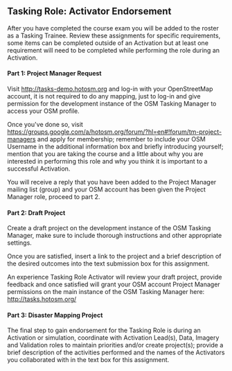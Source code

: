 ## Tasking Role: Activator Endorsement

After you have completed the course exam you will be added to the roster as a Tasking Trainee. Review these assignments for specific requirements, some items can be completed outside of an Activation but at least one requirement will need to be completed while performing the role during an Activation.


#### Part 1: Project Manager Request
Visit http://tasks-demo.hotosm.org and log-in with your OpenStreetMap account, it is not required to do any mapping, just to log-in and give permission for the development instance of the OSM Tasking Manager to access your OSM profile.

Once you've done so, visit https://groups.google.com/a/hotosm.org/forum/?hl=en#!forum/tm-project-managers and apply for membership; remember to include your OSM Username in the additional information box and briefly introducing yourself; mention that you are taking the course and a little about why you are interested in performing this role and why you think it is important to a successful Activation.

You will receive a reply that you have been added to the Project Manager mailing list (group) and your OSM account has been given the Project Manager role, proceed to part 2.

#### Part 2: Draft Project
Create a draft project on the development instance of the OSM Tasking Manager, make sure to include thorough instructions and other appropriate settings.

Once you are satisfied, insert a link to the project and a brief description of the desired outcomes into the text submission box for this assignment.

An experience Tasking Role Activator will review your draft project, provide feedback and once satisfied will grant your OSM account Project Manager permissions on the main instance of the OSM Tasking Manager here: http://tasks.hotosm.org/

#### Part 3: Disaster Mapping Project
The final step to gain endorsement for the Tasking Role is during an Activation or simulation, coordinate with Activation Lead(s), Data, Imagery and Validation roles to maintain priorities and/or create project(s); provide a brief description of the activities performed and the names of the Activators you collaborated with in the text box for this assignment.




